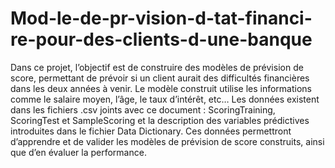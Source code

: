 # Mod-le-de-pr-vision-d-tat-financi-re-pour-des-clients-d-une-banque
Dans ce projet, l’objectif est de construire des modèles de prévision de score, permettant de prévoir si un client aurait des difficultés financières dans les deux années à venir. Le modèle construit utilise les informations comme le salaire moyen, l’âge, le taux d’intérêt, etc… Les données existent dans les fichiers .csv joints avec ce document : ScoringTraining, ScoringTest et SampleScoring et la description des variables prédictives introduites dans le fichier Data Dictionary. Ces données permettront d’apprendre et de valider les modèles de prévision de score construits, ainsi que d’en évaluer la performance.
